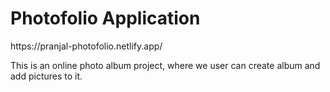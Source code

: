 <h1>Photofolio Application</h1>
https://pranjal-photofolio.netlify.app/

This is an online photo album project, where we user can create album and add pictures to it.
